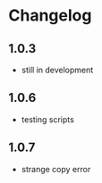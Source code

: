 # Changelog
## 1.0.3
- still in development
## 1.0.6 
- testing scripts
## 1.0.7 
- strange copy error
